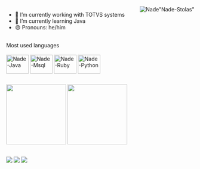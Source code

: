 <div>
  <img align="right" alt=Nade"Nade-Stolas" src="https://user-images.githubusercontent.com/127797136/227681547-8bfd8413-324e-4fb4-bfe0-695cdc12334c.gif">
</div>

- 🔭 I’m currently working with TOTVS systems
- 🌱 I’m currently learning Java
- 😄 Pronouns: he/him



<div style="display: inline_block"><br>
 Most used languages 
</div>
  
<div style="display: inline_block"><br>
  <img align="center" alt="Nade-Java" height="50" width="60" src="https://cdn.jsdelivr.net/gh/devicons/devicon/icons/java/java-original.svg">
  <img align="center" alt="Nade-Msql" height="50" width="60" src="https://cdn.jsdelivr.net/gh/devicons/devicon/icons/mysql/mysql-original.svg">
  <img align="center" alt="Nade-Ruby" height="50" width="60" src="https://cdn.jsdelivr.net/gh/devicons/devicon/icons/ruby/ruby-plain.svg">
  <img align="center" alt="Nade-Python" height="50" width="60" src="https://cdn.jsdelivr.net/gh/devicons/devicon/icons/python/python-plain.svg">
</div>

##
<div>
  <img height="160em" src="https://github-readme-stats.vercel.app/api?username=ySerenade&show_icons=true&theme=tokyonight"/> 
  <img height="160em" src="https://github-readme-stats.vercel.app/api/top-langs/?username=ySerenade&layout=compact&theme=tokyonight&hide_progress=false"/> 
</div>

##

<div> 
  <a href="https://www.youtube.com/@Naki.Official" target="_blank"><img src="https://img.shields.io/badge/YouTube-FF0000?style=for-the-badge&logo=youtube&logoColor=white" target="_blank"></a>
  <a href="https://www.instagram.com/iam.nakidori/" target="_blank"><img src="https://img.shields.io/badge/-Instagram-%23E4405F?style=for-the-badge&logo=instagram&logoColor=white" target="_blank"></a>
 	<a href="https://www.twitch.tv/ynakidori" target="_blank"><img src="https://img.shields.io/badge/Twitch-9146FF?style=for-the-badge&logo=twitch&logoColor=white" target="_blank"></a>  
 
</div>


